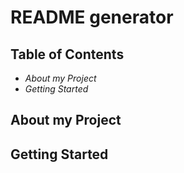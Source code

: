 # README generator

## Table of Contents

- _About my Project_
- _Getting Started_

## About my Project

## Getting Started
